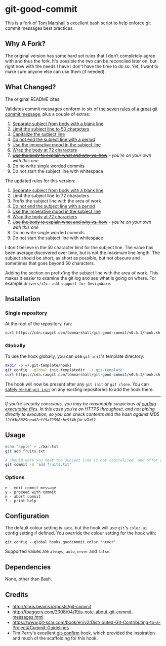 # git-good-commit

This is a fork of [Tom
Marshall's](https://github.com/tommarshall/git-good-commit) excellent bash
script to help enforce git commit messages best practices.

## Why A Fork?

The original version has some hard set rules that I don't completely agree with
and thus the fork.  It's possible the two can be reconciled later on, but right
now with the needs I have I don't have the time to do so.  Yet, I want to make
sure anyone else can use them (if needed).

## What Changed?

The original README cites:

Validates commit messages conform to six of [the seven rules of a great git
commit message](http://chris.beams.io/posts/git-commit/), plus a couple of
extras:

1. [Separate subject from body with a blank line](http://chris.beams.io/posts/git-commit/#separate)
1. [Limit the subject line to 50 characters](http://chris.beams.io/posts/git-commit/#limit-50)
1. [Capitalize the subject line](http://chris.beams.io/posts/git-commit/#capitalize)
1. [Do not end the subject line with a period](http://chris.beams.io/posts/git-commit/#end)
1. [Use the imperative mood in the subject line](http://chris.beams.io/posts/git-commit/#imperative)
1. [Wrap the body at 72 characters](http://chris.beams.io/posts/git-commit/#wrap-72)
1. ~~[Use the body to explain what and why vs.
   how](http://chris.beams.io/posts/git-commit/#why-not-how)~~ _- you're on your
   own with this one_
1. Do no write single worded commits
1. Do not start the subject line with whitespace

The updated rules for this version:

1. [Separate subject from body with a blank line](http://chris.beams.io/posts/git-commit/#separate)
1. Limit the subject line to 72 characters
1. Prefix the subject line with the area of work
1. [Do not end the subject line with a period](http://chris.beams.io/posts/git-commit/#end)
1. [Use the imperative mood in the subject line](http://chris.beams.io/posts/git-commit/#imperative)
1. [Wrap the body at 72 characters](http://chris.beams.io/posts/git-commit/#wrap-72)
1. ~~[Use the body to explain what and why vs.
   how](http://chris.beams.io/posts/git-commit/#why-not-how)~~ _- you're on your
   own with this one_
1. Do no write single worded commits
1. Do not start the subject line with whitespace

I don't believe in the 50 character limit for the subject line.  The value has
been average discovered over time, but is not the maximum line length.  The
subject should be short, as short as possible, but not obscure and sometimes
that goes beyond 50 characters.

Adding the section on prefix'ing the subject line with the area of work.  This
makes it easier to examine the git log and see what is going on where.  For
example `drivers/i2c: add support for DesignWare`.

## Installation

### Single repository

At the root of the repository, run:

```sh
curl https://cdn.rawgit.com/tommarshall/git-good-commit/v0.6.1/hook.sh > .git/hooks/commit-msg && chmod +x .git/hooks/commit-msg
```

### Globally

To use the hook globally, you can use `git-init`'s template directory:

```sh
mkdir -p ~/.git-template/hooks
git config --global init.templatedir '~/.git-template'
curl https://cdn.rawgit.com/tommarshall/git-good-commit/v0.6.1/hook.sh > ~/.git-template/hooks/commit-msg && chmod +x ~/.git-template/hooks/commit-msg
```

The hook will now be present after any `git init` or `git clone`. You can
[safely re-run `git init`](http://stackoverflow.com/a/5149861/885540) on any
existing repositories to add the hook there.

---

_If you're security conscious, you may be reasonably suspicious of [curling
executable files](https://www.seancassidy.me/dont-pipe-to-your-shell.html). In
this case you're on HTTPS throughout, and not piping directly to execution, so
you can check contents and the hash against MD5
`12fd3b8829eead2eff9a72598cbc9f4b` for v0.6.1._

## Usage

```sh
echo "apple" > ./bar.txt
git add fruits.txt

# should warn you that the subject line is not capitalised, and offer an interactive prompt.
git commit -m 'add fruits.txt'
```

### Options

```
e - edit commit message
y - proceed with commit
n - abort commit
? - print help
```

## Configuration

The default colour setting is `auto`, but the hook will use `git`'s `color.ui`
config setting if defined. You override the colour setting for the hook with:

```
git config --global hooks.goodcommit.color "never"
```

Supported values are `always`, `auto`, `never` and `false`.

## Dependencies

None, other than Bash.

## Credits

* http://chris.beams.io/posts/git-commit
* http://tbaggery.com/2008/04/19/a-note-about-git-commit-messages.html
* https://www.git-scm.com/book/en/v2/Distributed-Git-Contributing-to-a-Project#Commit-Guidelines
* Tim Perry's excellent [git-confirm](https://github.com/pimterry/git-confirm)
  hook, which provided the inspiration and much of the scaffolding for this
  hook.

